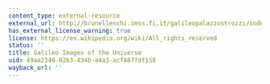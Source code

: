 ```yaml
---
content_type: external-resource
external_url: http://brunelleschi.imss.fi.it/galileopalazzostrozzi/index_flash.html
has_external_license_warning: true
license: https://en.wikipedia.org/wiki/All_rights_reserved
status: ''
title: Galileo Images of the Universe
uid: 49aa2346-02b3-434b-a4a3-acf4877df158
wayback_url: ''
---
```

